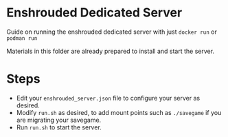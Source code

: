 # Enshrouded Dedicated Server

Guide on running the enshrouded dedicated server with just `docker run` or `podman run`

Materials in this folder are already prepared to install and start the server.

# Steps

- Edit your `enshrouded_server.json` file to configure your server as desired.
- Modify `run.sh` as desired, to add mount points such as `./savegame` if you are migrating your savegame.
- Run `run.sh` to start the server. 
